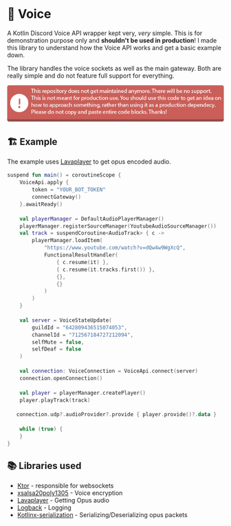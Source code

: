 # 🎺 Voice

A Kotlin Discord Voice API wrapper kept very, *very* simple. This is for demonstration purpose only and **shouldn't be used in production**!
I made this library to understand how the Voice API works and get a basic example down.

The library handles the voice sockets as well as the main gateway. Both are really simple and do not feature full support for everything.

![Warning](https://raw.githubusercontent.com/MyraBot/.github/main/code-advise.png)

## 🏗️ Example

The example uses [Lavaplayer](https://github.com/walkyst/lavaplayer-fork) to get opus encoded audio.

```kotlin
suspend fun main() = coroutineScope {
    VoiceApi.apply {
        token = "YOUR_BOT_TOKEN"
        connectGateway()
    }.awaitReady()

    val playerManager = DefaultAudioPlayerManager()
    playerManager.registerSourceManager(YoutubeAudioSourceManager())
    val track = suspendCoroutine<AudioTrack> { c ->
        playerManager.loadItem(
            "https://www.youtube.com/watch?v=dQw4w9WgXcQ",
            FunctionalResultHandler(
                { c.resume(it) },
                { c.resume(it.tracks.first()) },
                {},
                {}
            )
        )
    }

    val server = VoiceStateUpdate(
        guildId = "642809436515074053",
        channelId = "712567184727212094",
        selfMute = false,
        selfDeaf = false
    )

    val connection: VoiceConnection = VoiceApi.connect(server)
    connection.openConnection()

    val player = playerManager.createPlayer()
    player.playTrack(track)

   connection.udp?.audioProvider?.provide { player.provide()?.data }

    while (true) {
    }
}
```

## 📚 Libraries used

* [Ktor](https://github.com/ktorio/ktor) - responsible for websockets
* [xsalsa20poly1305](https://github.com/codahale/xsalsa20poly1305) - Voice encryption
* [Lavaplayer](https://github.com/walkyst/lavaplayer-fork) - Getting Opus audio
* [Logback](https://github.com/qos-ch/logback) - Logging
* [Kotlinx-serialization](https://github.com/Kotlin/kotlinx.serialization) - Serializing/Deserializing opus packets
